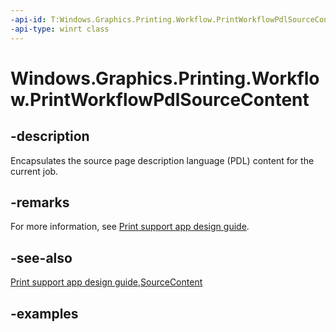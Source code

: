```yaml
---
-api-id: T:Windows.Graphics.Printing.Workflow.PrintWorkflowPdlSourceContent
-api-type: winrt class
---
```


# Windows.Graphics.Printing.Workflow.PrintWorkflowPdlSourceContent

<!--
public sealed class PrintWorkflowPdlSourceContent
-->


## -description

Encapsulates the source page description language (PDL) content for the current job.

## -remarks

For more information, see [Print support app design guide](/windows-hardware/drivers/devapps/print-support-app-design-guide).

## -see-also

[Print support app design guide](/windows-hardware/drivers/devapps/print-support-app-design-guide),[SourceContent](printworkflowpdlmodificationrequestedeventargs_sourcecontent.md)

## -examples



